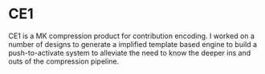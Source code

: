# CE1
CE1 is a MK compression product for contribution encoding. I worked on a number of designs to generate a implified template based engine to build a push-to-activate system to alleviate the need to know the deeper ins and outs of the compression pipeline. 